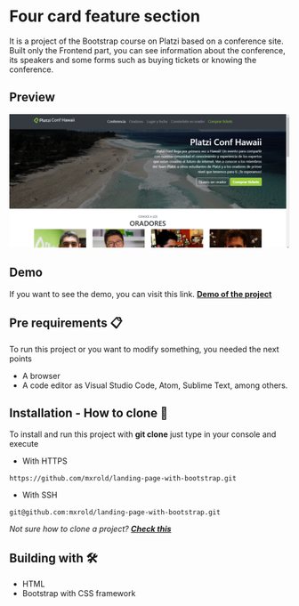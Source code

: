 # Four card feature section

It is a project of the Bootstrap course on Platzi based on a conference site. Built only the Frontend part, you can see information about the conference, its speakers and some forms such as buying tickets or knowing the conference.

## Preview

![Design preview for the site](./images/landing-page-with-bootstrap.png)

## Demo

If you want to see the demo, you can visit this link. **[Demo of the project](https://mxrold.github.io/landing-page-with-bootstrap/)**

## Pre requirements 📋

To run this project or you want to modify something, you needed the next points
- A browser
- A code editor as Visual Studio Code, Atom, Sublime Text, among others.

## Installation - How to clone 🚀

To install and run this project with __git clone__ just type in your console and execute
- With HTTPS
~~~
https://github.com/mxrold/landing-page-with-bootstrap.git
~~~
- With SSH
~~~
git@github.com:mxrold/landing-page-with-bootstrap.git
~~~

_Not sure how to clone a project? **[Check this](https://github.com/mxrold/how-to-clone-a-repository-in-github/blob/main/README.md)**_

## Building with 🛠️

- HTML
- Bootstrap with CSS framework
